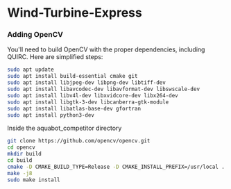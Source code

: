 # Wind-Turbine-Express

### Adding OpenCV

You'll need to build OpenCV with the proper dependencies, including QUIRC. Here are simplified steps:

```bash
sudo apt update
sudo apt install build-essential cmake git
sudo apt install libjpeg-dev libpng-dev libtiff-dev
sudo apt install libavcodec-dev libavformat-dev libswscale-dev
sudo apt install libv4l-dev libxvidcore-dev libx264-dev
sudo apt install libgtk-3-dev libcanberra-gtk-module
sudo apt install libatlas-base-dev gfortran
sudo apt install python3-dev
```
Inside the aquabot_competitor directory

```bash
git clone https://github.com/opencv/opencv.git
cd opencv
mkdir build
cd build
cmake -D CMAKE_BUILD_TYPE=Release -D CMAKE_INSTALL_PREFIX=/usr/local ..
make -j8
sudo make install
```
